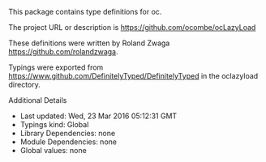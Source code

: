 This package contains type definitions for oc.

The project URL or description is https://github.com/ocombe/ocLazyLoad

These definitions were written by Roland Zwaga <https://github.com/rolandzwaga>.

Typings were exported from https://www.github.com/DefinitelyTyped/DefinitelyTyped in the oclazyload directory.

Additional Details
 * Last updated: Wed, 23 Mar 2016 05:12:31 GMT
 * Typings kind: Global
 * Library Dependencies: none
 * Module Dependencies: none
 * Global values: none
